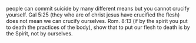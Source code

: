people can commit suicide by many different
means but you cannot crucify yourself. Gal 5:25
(they who are of christ jesus have crucified the
flesh) does not mean we can crucify ourselves.
Rom. 8:13 (if by the spirit you put to death the
practices of the body), show that to put
our flesh to death is by the Spirit, not by
ourselves.
